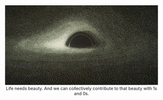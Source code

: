 <p align="center">
  <img src="blackhole-simulation.jpg" alt="Blackhole">
  Life needs beauty. And we can collectively contribute to that beauty with 1s and 0s.
</p>
